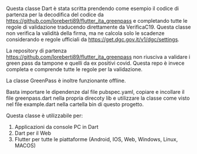 Questa classe Dart è stata scritta prendendo come esempio il codice di partenza per la decodifica del codice da https://github.com/loreberti89/flutter_ita_greenpass e completando tutte le regole di validazione traducendo direttamente da VerificaC19. Questa classe non verifica la validità della firma, ma ne calcola solo le scadenze considerando  e regole ufficiali da https://get.dgc.gov.it/v1/dgc/settings.

La repository di partenza https://github.com/loreberti89/flutter_ita_greenpass non riusciva a validare i green pass da tampone e quelli da ex positivi covid. Questa repo è invece completa e comprende tutte le regole per la validazione.

La classe GreenPass è inoltre funzionante offline.

Basta importare le dipendenze dal file pubspec.yaml, copiare e incollare il file greenpass.dart nella propria direcoty lib e utilizzare la classe come visto nel file example.dart nella cartella bin di questo progetto.

Questa classe è utilizzabile per:
1. Applicazioni da console PC in Dart
2. Dart per il Web
3. Flutter per tutte le piattaforme (Android, IOS, Web, Windows, Linux, MACOS)

